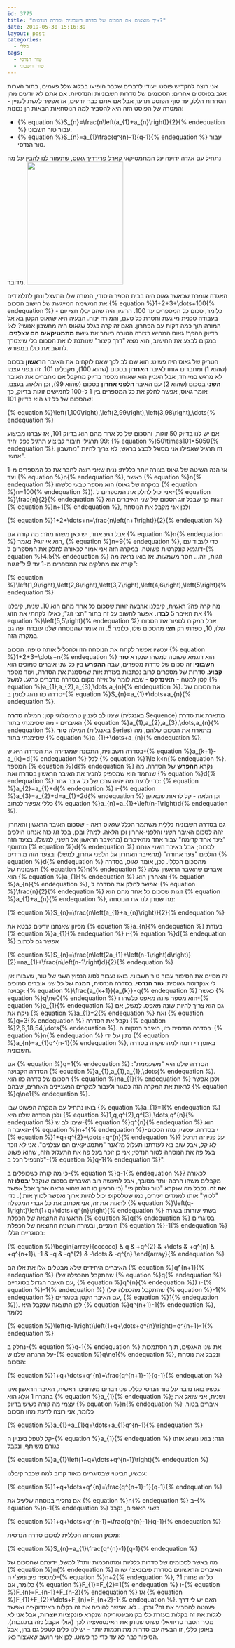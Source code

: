 ```yaml
---
id: 3775
title: "איך מוצאים את הסכום של סדרה חשבונית וסדרה הנדסית?"
date: 2019-05-30 15:16:39
layout: post
categories: 
  - כללי
tags: 
  - טור הנדסי
  - טור חשבוני
---
```

אני רוצה להקדיש פוסט ייעודי לדברים שכבר הופיעו בבלוג שלל פעמים, בתור הערות אגב בפוסטים אחרים: הסכומים של סדרות חשבוניות והנדסיות. אם אתם לא יודעים מהן הסדרות הללו, עד סוף הפוסט תדעו; אבל אם אתם כבר יודעים, אז אפשר לגשת לעניין - המטרה של הפוסט הזה היא להסביר למה הנוסחאות הבאות הן נכונות:
<ul>
 	<li>{% equation %}S_{n}=\frac{n\left(a_{1}+a_{n}\right)}{2}{% endequation %} עבור טור חשבוני.</li>
 	<li>{% equation %}S_{n}=a_{1}\frac{q^{n}-1}{q-1}{% endequation %} עבור טור הנדסי.</li>
</ul>
נתחיל עם אגדה ידועה על המתמטיקאי קארל פרידריך גאוס, שתעזור לנו להבין על מה מדובר.

<img class="alignnone size-full wp-image-3777" src="https://gadial.net/wp-content/uploads/2019/05/220px-Carl_Friedrich_Gauss_1840_by_Jensen.jpg" alt="" width="220" height="280" />

האגדה אומרת שכאשר גאוס היה בבית הספר היסודי, המורה שלו התעצל ונתן לתלמידים את המשימה המייגעת של חישוב הסכום {% equation %}1+2+3+\dots+100{% endequation %} - כלומר, סכום כל המספרים עד 100. הרעיון היה שהם יבלו חצי יום בעבודה טכנית מייגעת וחסרת כל טעם, והמורה ינוח. הבעיה היא שגאוס הקטן בא אל המורה תוך כמה דקות עם הפתרון. האם זה קרה בגלל שגאוס היה מחשבון אנושי? לא! בדיוק ההפך! גאוס המחיש בצורה הטובה ביותר את גישת <strong>מתמטיקאים הם עצלנים</strong>. במקום לבצע את החישוב, הוא מצא "דרך קיצור" שנותנת לו את הסכום בלי שיצטרך לחשב את כולו במפורש.

הטריק של גאוס היה פשוט: הוא שם לב לכך שאם לוקחים את האיבר <strong>הראשון</strong> בסכום (שהוא 1) ומחברים אותו לאיבר <strong>האחרון</strong> בסכום (שהוא 100), מקבלים 101. זה בפני עצמו לא מרגש במיוחד, אבל העניין הוא שאותו מספר בדיוק מתקבל אם מחברים את האיבר <strong>השני</strong> בסכום (שהוא 2) עם האיבר <strong>הלפני אחרון</strong> בסכום (שהוא 99), וכן הלאה. בעצם, אומר גאוס, אפשר לחלק את כל המספרים בין 1 ל-100 לחמישים זוגות בדיוק, כך שהסכום של כל זוג הוא בדיוק 101:

{% equation %}\left(1,100\right),\left(2,99\right),\left(3,98\right),\dots{% endequation %}

אם יש לנו בדיוק 50 זוגות, והסכום של כל אחד מהם הוא בדיוק 101, אז עברנו מביצוע 99 תרגילי חיבור לביצוע תרגיל כפל יחיד: {% equation %}50\times101=5050{% endequation %}. זה תרגיל שאפילו אני מסוגל לבצע בראש; לא צריך להיות "מחשבון אנושי".

אז הנה השיטה של גאוס בצורה יותר כללית: נניח שאני רוצה לחבר את כל המספרים מ-1 ועד {% equation %}n{% endequation %}, כאשר {% equation %}n{% endequation %} הוא מספר טבעי כלשהו (במקרה של גאוס {% equation %}n=100{% endequation %}). אני יכול לחלק את המספרים ל-{% equation %}\frac{n}{2}{% endequation %} זוגות כך שבכל זוג הסכום של שני האיברים הוא {% equation %}n+1{% endequation %}, ולכן אני מקבל את הנוסחה

{% equation %}1+2+\dots+n=\frac{n\left(n+1\right)}{2}{% endequation %}

אבל רגע אחד, יש כאן משהו מוזר: מה קורה אם {% equation %}n{% endequation %} הוא אי זוגי? נאמר, {% equation %}n=9{% endequation %}, כדי לעבוד עם דוגמא קונקרטית פשוטה. במקרה הזה אני אמור לכאורה לחלק את המספרים ל-{% equation %}4.5{% endequation %} זוגות, וזה... חסר משמעות. אז בואו נראה מה קורה אם מחלקים את המספרים מ-1 עד 9 ל"זוגות":

{% equation %}\left(1,9\right),\left(2,8\right),\left(3,7\right),\left(4,6\right),\left(5\right){% endequation %}

מה קרה פה? ראשית, קיבלנו ארבעה זוגות שסכום כל אחד מהם הוא 10. שנית, קיבלנו את האיבר 5 <strong>לבדו</strong>. אפשר לחשוב על זה בתור "חצי זוג"; כאילו לקחתי את הזוג {% equation %}\left(5,5\right){% endequation %} אבל במקום לספור את הסכום שלו, 10, ספרתי רק <strong>חצי </strong>מהסכום שלו, כלומר 5. זה אומר שהנוסחה שלנו עובדת יפה גם במקרה הזה.

עכשיו אפשר לקחת את הנוסחה הזו ולהכליל אותה טיפה. הסכום {% equation %}1+2+3+\dots+n{% endequation %} הוא דוגמא פשוטה למשהו שנקרא <strong>טור חשבוני</strong>: זה סכום של סדרת מספרים, שבה <strong>ההפרש </strong>בין כל שני איברים סמוכים הוא <strong>קבוע</strong>. סדרות של מספרים לרוב נכתבות בעזרת אות שמסמנת את הסדרה, ועוד מספר קטן למטה - <strong>האינדקס</strong> - שבא לומר על איזה מקום בסדרה מדברים כרגע. למשל {% equation %}a_{1},a_{2},a_{3},\dots,a_{n}{% endequation %}. את הסכום של סדרה כזו נהוג לסמן ב-{% equation %}S_{n}=a_{1}+\dots+a_{n}{% endequation %}.

שימו לב לעניין טרמינולוגי קטן: המילה <strong>סדרה</strong> (באנגלית Sequence) מתארת את סדרת האיברים - מה שסימנתי בתור {% equation %}a_{1},a_{2},a_{3},\dots,a_{n}{% endequation %}. המילה <strong>טור</strong> (באנגלית Series) מתארת את הסכום שלהם, מה שסימנתי בתור {% equation %}a_{1}+\dots+a_{n}{% endequation %}.

בסדרה חשבונית, התכונה שמגדירה את הסדרה היא ש-{% equation %}a_{k+1}-a_{k}=d{% endequation %} לכל {% equation %}1\le k&lt;n{% endequation %}. המספר {% equation %}d{% endequation %} נקרא <strong>ההפרש</strong> של הסדרה. מה שנחמד הוא שמספיק להכיר את האיבר הראשון בסדרה ואת {% equation %}d{% endequation %} כדי לדעת מה יהיה ערכו של כל איבר אחר: {% equation %}a_{2}=a_{1}+d{% endequation %} ו-{% equation %}a_{3}=a_{2}+d=a_{1}+2d{% endequation %} וכן הלאה - קל לראות שבאופן כללי אפשר לכתוב {% equation %}a_{n}=a_{1}+\left(n-1\right)d{% endequation %}.

גם בסדרה חשבונית כללית משתמר הכלל שגאוס ראה - שסכום האיבר הראשון והאחרון זהה לסכום האיבר השני והלפני-אחרון וכן הלאה. למה? ובכן, בכל זוג כזה אנחנו הולכים "צעד אחד קדימה" עבור אחד מהאיברים (מהאיבר הראשון אל השני, למשל). בצעד הזה מתווסף {% equation %}d{% endequation %} לסכום; אבל באיבר השני אנחנו הולכים "צעד אחורה" (מהאיבר האחרון אל הלפני אחרון, למשל) ובצעד הזה מורידים {% equation %}d{% endequation %} מהסכום הכללי. לכן, אומר גאוס, בסדרה חשבונית של {% equation %}n{% endequation %} איברים שהאיבר הראשון שלה הוא {% equation %}a_{1}{% endequation %} והאחרון הוא {% equation %}a_{n}{% endequation %}, אפשר לחלק את הסדרה ל-{% equation %}\frac{n}{2}{% endequation %} זוגות שסכום כל אחד מהם הוא {% equation %}a_{1}+a_{n}{% endequation %}, מה שנותן לנו את הנוסחה:

{% equation %}S_{n}=\frac{n\left(a_{1}+a_{n}\right)}{2}{% endequation %}

מכיוון שאנחנו יודעים לבטא את {% equation %}a_{n}{% endequation %} בעזרת {% equation %}a_{1}{% endequation %} ו-{% equation %}d{% endequation %} אפשר גם לכתוב

{% equation %}S_{n}=\frac{n\left(2a_{1}+\left(n-1\right)d\right)}{2}=na_{1}+\frac{n\left(n-1\right)d}{2}{% endequation %}

זה מסיים את הסיפור עבור טור חשבוני. בואו נעבור לסוג הנפוץ השני של טור, שעבורו אין לי אנקדוטה גאוסית: <strong>טור הנדסי</strong>. בסדרה הנדסית, <strong>המנה</strong> של כל שני איברים סמוכים קבועה: {% equation %}\frac{a_{k+1}}{a_{k}}=q{% endequation %} כאשר {% equation %}q\ne0{% endequation %} הוא מספר שונה מאפס כלשהו ו-{% equation %}a_{1}{% endequation %} גם הוא צריך להיות שונה מאפס. למשל, אם ניקח את {% equation %}a_{1}=2{% endequation %} ואת {% equation %}q=3{% endequation %} נקבל את הסדרה {% equation %}2,6,18,54,\dots{% endequation %}. בסדרה הנדסית כזו, האיבר במקום ה-{% equation %}n{% endequation %} נתון על ידי {% equation %}a_{n}=a_{1}q^{n-1}{% endequation %}, באופן די דומה למה שקרה בסדרה חשבונית.

אם {% equation %}q=1{% endequation %} הסדרה שלנו היא "משעממת": הסדרה הקבועה {% equation %}a_{1},a_{1},a_{1},\dots{% endequation %}. הסכום של סדרה כזו הוא {% equation %}na_{1}{% endequation %} ולכן אפשר לראות את המקרה הזה כסגור ולעבור למקרים המעניינים האחרים, שבהם {% equation %}q\ne1{% endequation %}.

בואו נתחיל עם המקרה הפשוט שבו {% equation %}a_{1}=1{% endequation %} ולכן הסדרה שלנו היא {% equation %}1,q,q^{2},q^{3},\dots,q^{n}{% endequation %} שימו לב ש-{% equation %}q^{n}{% endequation %} הוא האיבר ה-{% equation %}n+1{% endequation %}-י בסדרה. עכשיו, מהו הסכום {% equation %}1+q+q^{2}+\dots+q^{n}{% endequation %}? על פניו זה תרגיל לא קל, אבל שוב בא לעזרתנו תעלול מז'אנר "מתמטיקאים הם עצלנים". אני לא זוכר בעל פה את הנוסחה לטור הנדסי; אני כן זוכר בעל פה את התעלול הזה, שהוא פשוט "להכפיל הכל ב-{% equation %}q-1{% endequation %}".

כי מה קורה כשכופלים ב-{% equation %}q-1{% endequation %}? לכאורה מקבלים משהו הרבה יותר מסובך, אבל למעשה רוב האיברים בסכום שנקבל <strong>יבטלו זה את זה</strong>. נקבל מה שנקרא "טור טלסקופי" (כי הרעיון בו הוא שהוא נראה ארוך אבל אפשר "לכווץ" אותו לממדים זעירים, כמו שטלסקופ יכול להיות ארוך ואפשר לכווץ אותו). כדי לראות את זה, אני אכתוב את כל אברי המכפלה {% equation %}\left(q-1\right)\left(1+q+\dots+q^{n}\right){% endequation %} בשתי שורות: בשורה הראשונה התוצאה של הכפלת {% equation %}q{% endequation %} בסוגריים הימניים, ובשורה השניה התוצאה של הכפלת {% equation %}-1{% endequation %} בסוגריים הללו:

{% equation %}\begin{array}{cccccc} &amp; q &amp; +q^{2} &amp; +\dots &amp; +q^{n} &amp; +q^{n+1}\\ -1 &amp; -q &amp; -q^{2} &amp; -\dots &amp; -q^{n} \end{array}{% endequation %}

האיברים היחידים שלא מבטלים אלו את אלו הם {% equation %}q^{n+1}{% endequation %} (שהתקבל מהכפלה של {% equation %}q{% endequation %} עם האיבר הגדול בסוגריים, {% equation %}q^{n}{% endequation %}) ו-{% equation %}-1{% endequation %} (שהתקבל מהכפלה של {% equation %}-1{% endequation %} עם האיבר הקטן בסוגריים, {% equation %}1{% endequation %}). לכן התוצאה שנקבל היא {% equation %}q^{n+1}-1{% endequation %}, כלומר

{% equation %}\left(q-1\right)\left(1+q+\dots+q^{n}\right)=q^{n+1}-1{% endequation %}

נחלק ב-{% equation %}q-1{% endequation %} את שני האגפים, תוך הסתמכות על ההנחה שלנו ש-{% equation %}q\ne1{% endequation %}, ונקבל את נוסחת הסכום:

{% equation %}1+q+\dots+q^{n}=\frac{q^{n+1}-1}{q-1}{% endequation %}

עכשיו בואו נדבר על טור הנדסי כללי. שני דברים משתנים: ראשית, האיבר הראשון אינו בהכרח 1 אלא הוא {% equation %}a_{1}{% endequation %}; ושנית, אני שואל את עצמי מה קורה כשיש בדיוק {% equation %}n{% endequation %} איברים בטור. כלומר, אני רוצה לדעת מהו הסכום

{% equation %}a_{1}+a_{1}q+\dots+a_{1}q^{n-1}{% endequation %}

קל לטפל בעניין ה-{% equation %}a_{1}{% endequation %} הזה: בואו נוציא אותו כגורם משותף, ונקבל

{% equation %}a_{1}\left(1+q+\dots+q^{n-1}\right){% endequation %}

עכשיו, הביטוי שבסוגריים מאוד קרוב למה שכבר קיבלנו:

{% equation %}1+q+\dots+q^{n}=\frac{q^{n+1}-1}{q-1}{% endequation %}

אם נחליף בנוסחה שלעיל את {% equation %}n{% endequation %} ב-{% equation %}n-1{% endequation %} בשני האגפים, נקבל

{% equation %}1+q+\dots+q^{n-1}=\frac{q^{n}-1}{q-1}{% endequation %}

ומכאן הנוסחה הכללית לסכום סדרה הנדסית:

{% equation %}S_{n}=a_{1}\frac{q^{n}-1}{q-1}{% endequation %}

מה באשר לסכומים של סדרות כלליות ומתוחכמות יותר? למשל, ידעתם שהסכום של {% equation %}n{% endequation %} האיברים הראשונים בסדרת פיבונאצ'י שווה למספר פיבונאצ'י ה-{% equation %}n+2{% endequation %}, כל זה פחות 1? כלומר, אם {% equation %}F_{1}=F_{2}=1{% endequation %} ו-{% equation %}F_{n}=F_{n-1}+F_{n-2}{% endequation %} אז {% equation %}F_{1}+F_{2}+\dots+F_{n}=F_{n+2}-1{% endequation %}. האם יש לי דרך פשוטה להסביר את זה? ובכן... לא. אפשר להוכיח את זה בקלות באינדוקציה ואפשר לגלות את זה בקלות בעזרת כלי בקומבינטוריקה שנקרא <strong>פונקציות יוצרות</strong>, אבל אני לא מכיר הסבר טריוויאלי פשוט שנותן את האינטואיציה לכך (אולי אקבל כזה בתגובות). באופן כללי, זו הבעיה עם סדרות מתוחכמות יותר - יש לנו כלים לטפל גם בהן, אבל הסיפור כבר לא עד כדי כך פשוט. לכן אני חושב שאעצור כאן.
